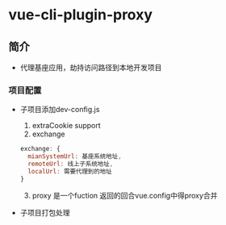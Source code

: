 # vue-cli-plugin-proxy

## 简介

- 代理基座应用，劫持访问路径到本地开发项目

### 项目配置

- 子项目添加dev-config.js
  1. extraCookie support
  2. exchange

  ```js
  exchange: {
    mianSystemUrl: 基座系统地址,
    remoteUrl: 线上子系统地址,
    localUrl: 需要代理到的地址
  }
  ```

  3. proxy 是一个fuction 返回的回合vue.config中得proxy合并

- 子项目打包处理
